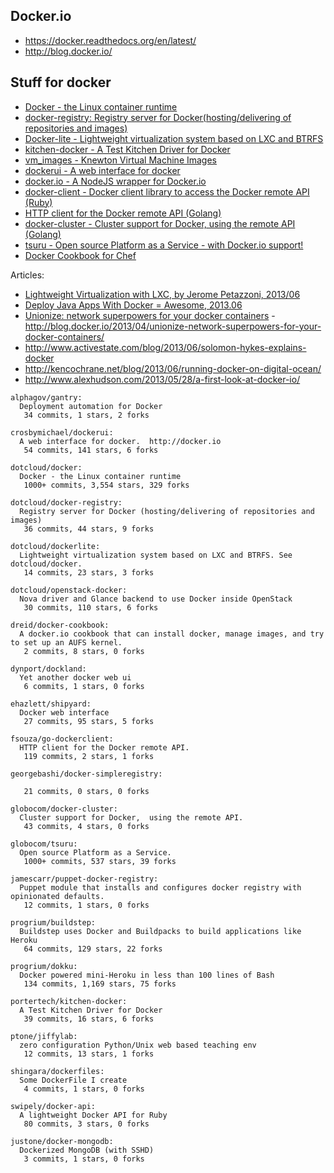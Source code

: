 ## Docker.io

  - https://docker.readthedocs.org/en/latest/
  - http://blog.docker.io/

## Stuff for docker
  - [Docker - the Linux container runtime](https://github.com/dotcloud/docker)
  - [docker-registry: Registry server for Docker(hosting/delivering of repositories and images)](https://github.com/dotcloud/docker-registry)
  - [Docker-lite - Lightweight virtualization system based on LXC and BTRFS](https://github.com/dotcloud/dockerlite.git)
  - [kitchen-docker - A Test Kitchen Driver for Docker](https://github.com/portertech/kitchen-docker)
  - [vm_images - Knewton Virtual Machine Images](https://github.com/Knewton/vm_images.git)
  - [dockerui - A web interface for docker](https://github.com/crosbymichael/dockerui.git)
  - [docker.io - A NodeJS wrapper for Docker.io](https://github.com/appersonlabs/docker.io.git)
  - [docker-client - Docker client library to access the Docker remote API (Ruby)](https://github.com/geku/docker-client.git)
  - [HTTP client for the Docker remote API (Golang)](https://github.com/fsouza/go-dockerclient.git)
  - [docker-cluster - Cluster support for Docker, using the remote API (Golang)](https://github.com/globocom/docker-cluster.git)
  - [tsuru - Open source Platform as a Service - with Docker.io support!](https://github.com/globocom/tsuru.git)
  - [Docker Cookbook for Chef](https://github.com/dreid/docker-cookbook.git)



Articles:
  - [Lightweight Virtualization with LXC, by Jerome Petazzoni, 2013/06 ](http://www.ciecloud.org/2013/subject/07-track06-Jerome%20Petazzoni.pdf)
  - [Deploy Java Apps With Docker = Awesome, 2013.06](http://blogs.atlassian.com/2013/06/deploy-java-apps-with-docker-awesome/)
  - [Unionize: network superpowers for your docker containers](https://gist.github.com/jpetazzo/5493295) - http://blog.docker.io/2013/04/unionize-network-superpowers-for-your-docker-containers/
  - http://www.activestate.com/blog/2013/06/solomon-hykes-explains-docker
  - http://kencochrane.net/blog/2013/06/running-docker-on-digital-ocean/
  - http://www.alexhudson.com/2013/05/28/a-first-look-at-docker-io/



<!-- PROJECTS_LIST_START -->
    alphagov/gantry:
      Deployment automation for Docker
       34 commits, 1 stars, 2 forks

    crosbymichael/dockerui:
      A web interface for docker.  http://docker.io
       54 commits, 141 stars, 6 forks

    dotcloud/docker:
      Docker - the Linux container runtime
       1000+ commits, 3,554 stars, 329 forks

    dotcloud/docker-registry:
      Registry server for Docker (hosting/delivering of repositories and images)
       36 commits, 44 stars, 9 forks

    dotcloud/dockerlite:
      Lightweight virtualization system based on LXC and BTRFS. See dotcloud/docker.
       14 commits, 23 stars, 3 forks

    dotcloud/openstack-docker:
      Nova driver and Glance backend to use Docker inside OpenStack
       30 commits, 110 stars, 6 forks

    dreid/docker-cookbook:
      A docker.io cookbook that can install docker, manage images, and try to set up an AUFS kernel.
       2 commits, 8 stars, 0 forks

    dynport/dockland:
      Yet another docker web ui
       6 commits, 1 stars, 0 forks

    ehazlett/shipyard:
      Docker web interface
       27 commits, 95 stars, 5 forks

    fsouza/go-dockerclient:
      HTTP client for the Docker remote API.
       119 commits, 2 stars, 1 forks

    georgebashi/docker-simpleregistry:

       21 commits, 0 stars, 0 forks

    globocom/docker-cluster:
      Cluster support for Docker,  using the remote API.
       43 commits, 4 stars, 0 forks

    globocom/tsuru:
      Open source Platform as a Service.
       1000+ commits, 537 stars, 39 forks

    jamescarr/puppet-docker-registry:
      Puppet module that installs and configures docker registry with opinionated defaults.
       12 commits, 1 stars, 0 forks

    progrium/buildstep:
      Buildstep uses Docker and Buildpacks to build applications like Heroku
       64 commits, 129 stars, 22 forks

    progrium/dokku:
      Docker powered mini-Heroku in less than 100 lines of Bash
       134 commits, 1,169 stars, 75 forks

    portertech/kitchen-docker:
      A Test Kitchen Driver for Docker
       39 commits, 16 stars, 6 forks

    ptone/jiffylab:
      zero configuration Python/Unix web based teaching env
       12 commits, 13 stars, 1 forks

    shingara/dockerfiles:
      Some DockerFile I create
       4 commits, 1 stars, 0 forks

    swipely/docker-api:
      A lightweight Docker API for Ruby
       80 commits, 3 stars, 0 forks

    justone/docker-mongodb:
      Dockerized MongoDB (with SSHD)
       3 commits, 1 stars, 0 forks
<!-- PROJECTS_LIST_END -->
